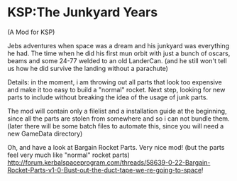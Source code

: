 KSP:The Junkyard Years
======================
(A Mod for KSP) 

Jebs adventures when space was a dream and his junkyard was everything he had. The time when he did his first mun orbit with just a bunch of oscars, beams and some 24-77 welded to an old LanderCan. (and he still won't tell us how he did survive the landing without a parachute)

Details: in the moment, i am throwing out all parts that look too expensive and make it too easy to build a "normal" rocket. Next step, looking for new parts to include without breaking the idea of the usage of junk parts.

The mod will contain only a filelist and a installation guide at the beginning, since all the parts are stolen from somewhere and so i can not bundle them. (later there will be some batch files to automate this, since you will need a new GameData directory) 


Oh, and have a look at Bargain Rocket Parts. Very nice mod! (but the parts feel very much like "normal" rocket parts) http://forum.kerbalspaceprogram.com/threads/58639-0-22-Bargain-Rocket-Parts-v1-0-Bust-out-the-duct-tape-we-re-going-to-space!
